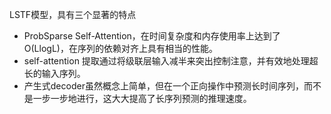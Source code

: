LSTF模型，具有三个显著的特点

- ProbSparse Self-Attention，在时间复杂度和内存使用率上达到了O(LlogL)，在序列的依赖对齐上具有相当的性能。
- self-attention 提取通过将级联层输入减半来突出控制注意，并有效地处理超长的输入序列。
- 产生式decoder虽然概念上简单，但在一个正向操作中预测长时间序列，而不是一步一步地进行，这大大提高了长序列预测的推理速度。

